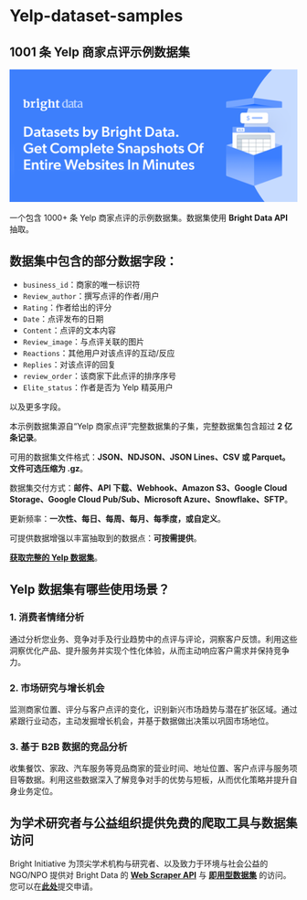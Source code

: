 # Yelp-dataset-samples

<h2>1001 条 Yelp 商家点评示例数据集</h2>

![Yelp dataset header](https://github.com/luminati-io/Yelp-dataset-samples/blob/main/yelp-datasets.png)

一个包含 1000+ 条 Yelp 商家点评的示例数据集。数据集使用 <b>Bright Data API</b> 抽取。

<h2>数据集中包含的部分数据字段：</h2>

* ```business_id```：商家的唯一标识符
* ```Review_author```：撰写点评的作者/用户
* ```Rating```：作者给出的评分
* ```Date```：点评发布的日期
* ```Content```：点评的文本内容
* ```Review_image```：与点评关联的图片
* ```Reactions```：其他用户对该点评的互动/反应
* ```Replies```：对该点评的回复
* ```review_order```：该商家下此点评的排序序号
* ```Elite_status```：作者是否为 Yelp 精英用户

以及更多字段。

本示例数据集源自“Yelp 商家点评”完整数据集的子集，完整数据集包含超过 <b>2 亿条记录</b>。

可用的数据集文件格式：<b>JSON、NDJSON、JSON Lines、CSV 或 Parquet。文件可选压缩为 .gz</b>。

数据集交付方式：<b>邮件、API 下载、Webhook、Amazon S3、Google Cloud Storage、Google Cloud Pub/Sub、Microsoft Azure、Snowflake、SFTP</b>。

更新频率：<b>一次性、每日、每周、每月、每季度，或自定义</b>。

可提供数据增强以丰富抽取到的数据点：<b>可按需提供</b>。

<b>[获取完整的 Yelp 数据集](https://brightdata.com/products/datasets/yelp)</b>。

<h2>Yelp 数据集有哪些使用场景？</h2>

<h3>1. 消费者情绪分析</h3>
通过分析您业务、竞争对手及行业趋势中的点评与评论，洞察客户反馈。利用这些洞察优化产品、提升服务并实现个性化体验，从而主动响应客户需求并保持竞争力。

<h3>2. 市场研究与增长机会</h3>
监测商家位置、评分与客户点评的变化，识别新兴市场趋势与潜在扩张区域。通过紧跟行业动态，主动发掘增长机会，并基于数据做出决策以巩固市场地位。

<h3>3. 基于 B2B 数据的竞品分析</h3>
收集餐饮、家政、汽车服务等竞品商家的营业时间、地址位置、客户点评与服务项目等数据。利用这些数据深入了解竞争对手的优势与短板，从而优化策略并提升自身业务定位。

<h2>为学术研究者与公益组织提供免费的爬取工具与数据集访问</h2>

Bright Initiative 为顶尖学术机构与研究者、以及致力于环境与社会公益的 NGO/NPO 提供对 Bright Data 的 <b>[Web Scraper API](https://brightdata.com/products/web-scraper)</b> 与 <b>[即用型数据集](https://brightdata.com/products/datasets)</b> 的访问。您可以在<b>[此处](https://brightinitiative.com)</b>提交申请。
